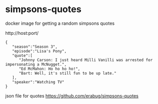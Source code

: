 # simpsons-quotes

docker image for getting a random simpsons quotes

http://host:port/
```
{  
   "season":"Season 3",
   "episode":"Lisa's Pony",
   "quote":[  
      "Johnny Carson: I just heard Milli Vanilli was arrested for impersonating a McNugget.",
      "Ed McMahon: Ho ho ho ho!",
      "Bart: Well, it's still fun to be up late."
   ],
   "speaker":"Watching TV"
}
```

json file for quotes https://github.com/erabug/simpsons-quotes
